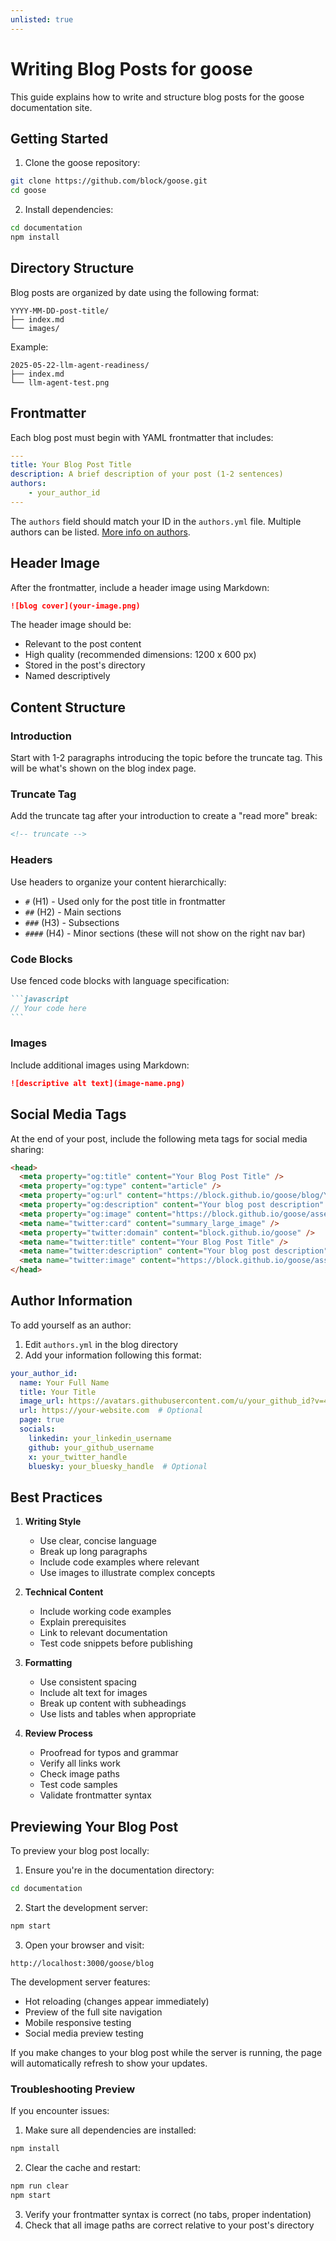 ```yaml
---
unlisted: true
---
```

# Writing Blog Posts for goose

This guide explains how to write and structure blog posts for the goose documentation site.

## Getting Started

1. Clone the goose repository:
```bash
git clone https://github.com/block/goose.git
cd goose
```

2. Install dependencies:
```bash
cd documentation
npm install
```

## Directory Structure

Blog posts are organized by date using the following format:
```
YYYY-MM-DD-post-title/
├── index.md
└── images/
```

Example:
```
2025-05-22-llm-agent-readiness/
├── index.md
└── llm-agent-test.png
```

## Frontmatter

Each blog post must begin with YAML frontmatter that includes:

```yaml
---
title: Your Blog Post Title
description: A brief description of your post (1-2 sentences)
authors: 
    - your_author_id
---
```

The `authors` field should match your ID in the `authors.yml` file. Multiple authors can be listed. [More info on authors](#author-information).

## Header Image

After the frontmatter, include a header image using Markdown:

```markdown
![blog cover](your-image.png)
```

The header image should be:
- Relevant to the post content
- High quality (recommended dimensions: 1200 x 600 px)
- Stored in the post's directory
- Named descriptively

## Content Structure

### Introduction
Start with 1-2 paragraphs introducing the topic before the truncate tag. This will be what's shown on the blog index page.

### Truncate Tag
Add the truncate tag after your introduction to create a "read more" break:

```markdown
<!-- truncate -->
```

### Headers
Use headers to organize your content hierarchically:
- `#` (H1) - Used only for the post title in frontmatter
- `##` (H2) - Main sections
- `###` (H3) - Subsections
- `####` (H4) - Minor sections (these will not show on the right nav bar)

### Code Blocks
Use fenced code blocks with language specification:

````markdown
```javascript
// Your code here
```
````

### Images
Include additional images using Markdown:
```markdown
![descriptive alt text](image-name.png)
```

## Social Media Tags

At the end of your post, include the following meta tags for social media sharing:

```html
<head>
  <meta property="og:title" content="Your Blog Post Title" />
  <meta property="og:type" content="article" />
  <meta property="og:url" content="https://block.github.io/goose/blog/YYYY/MM/DD/post-slug" />
  <meta property="og:description" content="Your blog post description" />
  <meta property="og:image" content="https://block.github.io/goose/assets/images/your-image.png" />
  <meta name="twitter:card" content="summary_large_image" />
  <meta property="twitter:domain" content="block.github.io/goose" />
  <meta name="twitter:title" content="Your Blog Post Title" />
  <meta name="twitter:description" content="Your blog post description" />
  <meta name="twitter:image" content="https://block.github.io/goose/assets/images/your-image.png" />
</head>
```

## Author Information

To add yourself as an author:

1. Edit `authors.yml` in the blog directory
2. Add your information following this format:

```yaml
your_author_id:
  name: Your Full Name
  title: Your Title
  image_url: https://avatars.githubusercontent.com/u/your_github_id?v=4
  url: https://your-website.com  # Optional
  page: true
  socials:
    linkedin: your_linkedin_username
    github: your_github_username
    x: your_twitter_handle
    bluesky: your_bluesky_handle  # Optional
```

## Best Practices

1. **Writing Style**
   - Use clear, concise language
   - Break up long paragraphs
   - Include code examples where relevant
   - Use images to illustrate complex concepts

2. **Technical Content**
   - Include working code examples
   - Explain prerequisites
   - Link to relevant documentation
   - Test code snippets before publishing

3. **Formatting**
   - Use consistent spacing
   - Include alt text for images
   - Break up content with subheadings
   - Use lists and tables when appropriate

4. **Review Process**
   - Proofread for typos and grammar
   - Verify all links work
   - Check image paths
   - Test code samples
   - Validate frontmatter syntax

## Previewing Your Blog Post

To preview your blog post locally:

1. Ensure you're in the documentation directory:
```bash
cd documentation
```

2. Start the development server:
```bash
npm start
```

3. Open your browser and visit:
```
http://localhost:3000/goose/blog
```

The development server features:
- Hot reloading (changes appear immediately)
- Preview of the full site navigation
- Mobile responsive testing
- Social media preview testing

If you make changes to your blog post while the server is running, the page will automatically refresh to show your updates.

### Troubleshooting Preview

If you encounter issues:

1. Make sure all dependencies are installed:
```bash
npm install
```

2. Clear the cache and restart:
```bash
npm run clear
npm start
```

3. Verify your frontmatter syntax is correct (no tabs, proper indentation)
4. Check that all image paths are correct relative to your post's directory